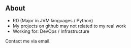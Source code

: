 ## About

- RD (Major in JVM languages / Python)
- My projects on github may not related to my real work 
- Working for: DevOps / Infrastructure

Contact me via email.
